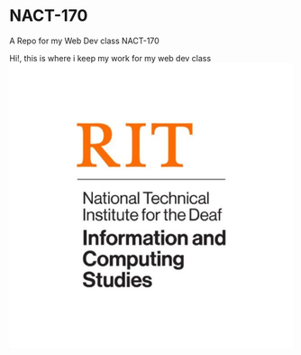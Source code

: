 # NACT-170
A Repo for my Web Dev class NACT-170

Hi!, this is where i keep my work for my web dev class
![alt text](https://raw.githubusercontent.com/KevinRodriguez777/NACT-170/main/assets/ICS.jpg)


